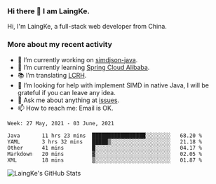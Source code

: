 ### Hi there 👋 I am LaingKe.

Hi, I'm LaingKe, a full-stack web developer from China.

### More about my recent activity

- 🔭 I’m currently working on [simdjson-java](https://github.com/laingke/simdjson-java).
- 🌱 I’m currently learning [Spring Cloud Alibaba](https://github.com/alibaba/spring-cloud-alibaba).
- :books: I’m translating [LCRH](https://github.com/LCTT/LCRH).
- 🤔 I’m looking for help with implement SIMD in native Java, I will be grateful if you can leave any idea.
- 💬 Ask me about anything at [issues](https://github.com/laingke/laingke/issues).
- 📫 How to reach me: Email is OK.

<!--START_SECTION:waka-->
```text
Week: 27 May, 2021 - 03 June, 2021

Java       11 hrs 23 mins  █████████████████░░░░░░░░   68.20 % 
YAML       3 hrs 32 mins   █████▒░░░░░░░░░░░░░░░░░░░   21.18 % 
Other      41 mins         █░░░░░░░░░░░░░░░░░░░░░░░░   04.17 % 
Markdown   20 mins         ▓░░░░░░░░░░░░░░░░░░░░░░░░   02.05 % 
XML        18 mins         ▒░░░░░░░░░░░░░░░░░░░░░░░░   01.87 % 
```
<!--END_SECTION:waka-->

![LaingKe's GitHub Stats](https://github-readme-stats.vercel.app/api?username=laingke&show_icons=true&theme=nightowl&count_private=true)

